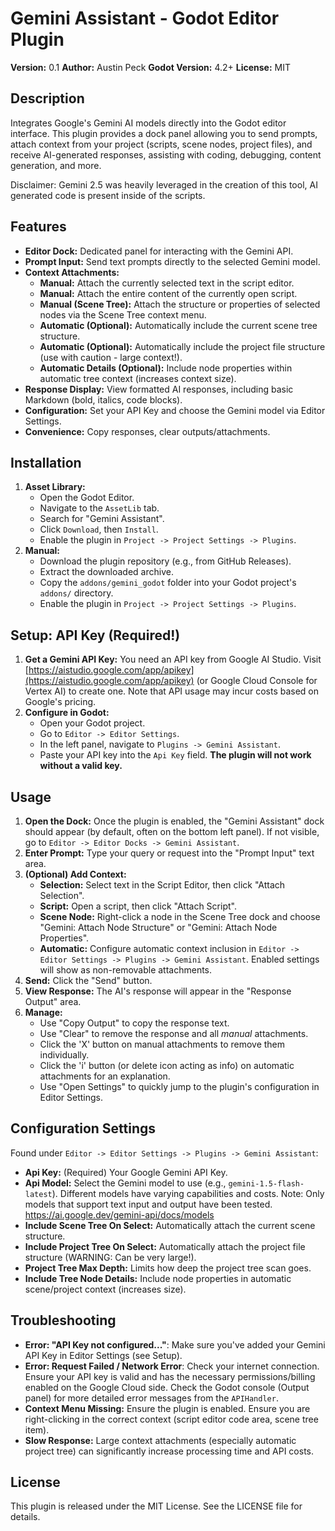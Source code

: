 # Gemini Assistant - Godot Editor Plugin

**Version:** 0.1
**Author:** Austin Peck
**Godot Version:** 4.2+
**License:** MIT

## Description

Integrates Google's Gemini AI models directly into the Godot editor interface. This plugin provides a dock panel allowing you to send prompts, attach context from your project (scripts, scene nodes, project files), and receive AI-generated responses, assisting with coding, debugging, content generation, and more.

Disclaimer: Gemini 2.5 was heavily leveraged in the creation of this tool, AI generated code is present inside of the scripts.

## Features

*   **Editor Dock:** Dedicated panel for interacting with the Gemini API.
*   **Prompt Input:** Send text prompts directly to the selected Gemini model.
*   **Context Attachments:**
	*   **Manual:** Attach the currently selected text in the script editor.
	*   **Manual:** Attach the entire content of the currently open script.
	*   **Manual (Scene Tree):** Attach the structure or properties of selected nodes via the Scene Tree context menu.
	*   **Automatic (Optional):** Automatically include the current scene tree structure.
	*   **Automatic (Optional):** Automatically include the project file structure (use with caution - large context!).
	*   **Automatic Details (Optional):** Include node properties within automatic tree context (increases context size).
*   **Response Display:** View formatted AI responses, including basic Markdown (bold, italics, code blocks).
*   **Configuration:** Set your API Key and choose the Gemini model via Editor Settings.
*   **Convenience:** Copy responses, clear outputs/attachments.

## Installation

1.  **Asset Library:**
	*   Open the Godot Editor.
	*   Navigate to the `AssetLib` tab.
	*   Search for "Gemini Assistant".
	*   Click `Download`, then `Install`.
	*   Enable the plugin in `Project -> Project Settings -> Plugins`.
2.  **Manual:**
	*   Download the plugin repository (e.g., from GitHub Releases).
	*   Extract the downloaded archive.
	*   Copy the `addons/gemini_godot` folder into your Godot project's `addons/` directory.
	*   Enable the plugin in `Project -> Project Settings -> Plugins`.

## Setup: API Key (Required!)

1.  **Get a Gemini API Key:** You need an API key from Google AI Studio. Visit [https://aistudio.google.com/app/apikey](https://aistudio.google.com/app/apikey) (or Google Cloud Console for Vertex AI) to create one. Note that API usage may incur costs based on Google's pricing.
2.  **Configure in Godot:**
	*   Open your Godot project.
	*   Go to `Editor -> Editor Settings`.
	*   In the left panel, navigate to `Plugins -> Gemini Assistant`.
	*   Paste your API key into the `Api Key` field. **The plugin will not work without a valid key.**

## Usage

1.  **Open the Dock:** Once the plugin is enabled, the "Gemini Assistant" dock should appear (by default, often on the bottom left panel). If not visible, go to `Editor -> Editor Docks -> Gemini Assistant`.
2.  **Enter Prompt:** Type your query or request into the "Prompt Input" text area.
3.  **(Optional) Add Context:**
	*   **Selection:** Select text in the Script Editor, then click "Attach Selection".
	*   **Script:** Open a script, then click "Attach Script".
	*   **Scene Node:** Right-click a node in the Scene Tree dock and choose "Gemini: Attach Node Structure" or "Gemini: Attach Node Properties".
	*   **Automatic:** Configure automatic context inclusion in `Editor -> Editor Settings -> Plugins -> Gemini Assistant`. Enabled settings will show as non-removable attachments.
4.  **Send:** Click the "Send" button.
5.  **View Response:** The AI's response will appear in the "Response Output" area.
6.  **Manage:**
	*   Use "Copy Output" to copy the response text.
	*   Use "Clear" to remove the response and all *manual* attachments.
	*   Click the 'X' button on manual attachments to remove them individually.
	*   Click the 'i' button (or delete icon acting as info) on automatic attachments for an explanation.
	*   Use "Open Settings" to quickly jump to the plugin's configuration in Editor Settings.

## Configuration Settings

Found under `Editor -> Editor Settings -> Plugins -> Gemini Assistant`:

*   **Api Key:** (Required) Your Google Gemini API Key.
*   **Api Model:** Select the Gemini model to use (e.g., `gemini-1.5-flash-latest`). Different models have varying capabilities and costs. Note: Only models that support text input and output have been tested. https://ai.google.dev/gemini-api/docs/models
*   **Include Scene Tree On Select:** Automatically attach the current scene structure.
*   **Include Project Tree On Select:** Automatically attach the project file structure (WARNING: Can be very large!).
*   **Project Tree Max Depth:** Limits how deep the project tree scan goes.
*   **Include Tree Node Details:** Include node properties in automatic scene/project context (increases size).

## Troubleshooting

*   **Error: "API Key not configured..."**: Make sure you've added your Gemini API Key in Editor Settings (see Setup).
*   **Error: Request Failed / Network Error**: Check your internet connection. Ensure your API key is valid and has the necessary permissions/billing enabled on the Google Cloud side. Check the Godot console (Output panel) for more detailed error messages from the `APIHandler`.
*   **Context Menu Missing:** Ensure the plugin is enabled. Ensure you are right-clicking in the correct context (script editor code area, scene tree item).
*   **Slow Response:** Large context attachments (especially automatic project tree) can significantly increase processing time and API costs.


## License

This plugin is released under the MIT License. See the LICENSE file for details.
